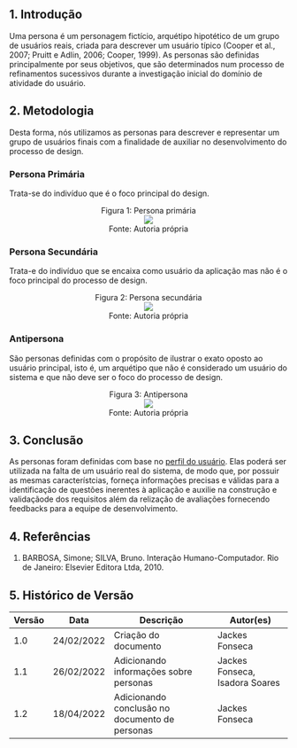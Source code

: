 ## 1. Introdução
Uma persona é um personagem fictício, arquétipo hipotético de um grupo de usuários reais, criada para descrever um usuário típico (Cooper et al., 2007; Pruitt e Adlin, 2006; Cooper, 1999). As personas são definidas principalmente por seus objetivos, que são determinados num processo de refinamentos sucessivos durante a investigação inicial do domínio de atividade do usuário.

## 2. Metodologia
Desta forma, nós utilizamos as personas para descrever e representar um grupo de usuários finais com a finalidade de auxiliar no desenvolvimento do processo de design.

### Persona Primária
Trata-se do indivíduo que é o foco principal do design.

<center>
  <figcaption class="center">Figura 1: Persona primária</figcaption>
  <img src="https://user-images.githubusercontent.com/53023400/155860971-08924858-3d97-405d-a5b4-9799d1e61459.png" class="center"><br> 
  <figcaption class:"center">Fonte: Autoria própria</figcaption>
</center>

### Persona Secundária
Trata-e do indivíduo que se encaixa como usuário da aplicação mas não é o foco principal do processo de design.

<center>
  <figcaption class="center">Figura 2: Persona secundária</figcaption>
  <img src="https://user-images.githubusercontent.com/53023400/155860998-337820fe-0a01-40b2-9218-302b27e99183.png" class="center"><br> 
  <figcaption class:"center">Fonte: Autoria própria</figcaption>
</center>

### Antipersona
São personas definidas com o propósito de ilustrar o exato oposto ao usuário principal, isto é, um arquétipo que não é considerado um usuário do sistema e que não deve ser o foco do processo de design.

<center>
  <figcaption class="center">Figura 3: Antipersona</figcaption>
  <img src="https://user-images.githubusercontent.com/53023400/155861018-1e2793be-b380-455f-940c-3a5b469322aa.png" class="center"><br> 
  <figcaption class:"center">Fonte: Autoria própria</figcaption>
</center>

## 3. Conclusão
As personas foram definidas com base no [perfil do usuário](perfil_usuario.md). Elas poderá ser utilizada na falta de um usuário real do sistema, de modo que, por possuir as mesmas característcias, forneça informações precisas e válidas para a identificação de questões inerentes à aplicação e auxilie na construção e validaçãode dos requisitos além da relização de avaliações fornecendo feedbacks para a equipe de desenvolvimento.

## 4. Referências
1. BARBOSA, Simone; SILVA, Bruno. Interação Humano-Computador. Rio de Janeiro: Elsevier Editora Ltda, 2010.

## 5. Histórico de Versão

| Versão |  Data  |        Descrição        |     Autor(es)     | 
|--------|--------|-------------------------|-------------------|
| 1.0    | 24/02/2022       | Criação do documento    |  Jackes Fonseca                 |
| 1.1    | 26/02/2022       | Adicionando informações sobre personas    |  Jackes Fonseca, Isadora Soares                 |
| 1.2    | 18/04/2022       | Adicionando conclusão no documento de personas    |  Jackes Fonseca                 |
